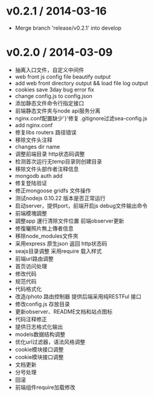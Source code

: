 
v0.2.1 / 2014-03-16 
==================

 * Merge branch 'release/v0.2.1' into develop

v0.2.0 / 2014-03-09 
==================

 * 抽离入口文件，自定义中间件
 * web front js config file beautify output
 * add web front directory output && load file log output
 * cookies save 3day bug error fix
 * change config.js to config.json
 * 添加静态文件命令行指定接口
 * 前端静态文件夹与node api服务分离
 * nginx.conf配置缺少'}'修复 .gitignore过滤sea-config.js
 * add nginx.conf
 * 修复libs routers 路径错误
 * 移除文件头注释
 * changes dir name
 * 调整前端目录 http状态码调整
 * 检测首次运行无temp目录则创建目录
 * 移除文件头部作者注释信息
 * mongodb auth add
 * 修复登陆验证
 * 修正mongoose gridfs 文件操作
 * 测试nodejs 0.10.22 版本是否正常运行
 * 启动server，提供port，前端开启js debug文件输出命令
 * 前端模塊調整
 * 調整app 運行清除文件位置 前端observer更新
 * 修復曬照片無上傳者信息
 * 移除node_modules文件夾
 * 采用express 原生json 返回 http状态码
 * seajs目录调整  采用require 载入样式
 * 前端url路由调整
 * 首页访问处理
 * 修改代码
 * 规范代码
 * 代码格式化
 * 改造/photo 路由控制器 提供后端采用纯RESTFul 接口
 * 修改config.js 存放目录
 * 更新observer、README文档和站点图标
 * 代码注释修正
 * 提供日志格式化输出
 * models数据结构调整
 * 优化url过滤器，语法风格调整
 * cookie模块接口调整
 * cookie模块接口调整
 * 文档更新
 * 分号处理
 * 回滚
 * 前端组件require加载修改